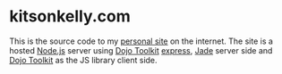 # kitsonkelly.com #

This is the source code to my [personal site](http://www.kitsonkelly.com/) on the internet.  The site is a hosted
[Node.js](http://nodejs.org/) server using [Dojo Toolkit][dojotoolkit] [express](http://expressjs.com/),
[Jade](http://jade-lang.com/) server side and [Dojo Toolkit][dojotoolkit] as the JS library client side.

[dojotoolkit]: http://dojotoolkit.org/
